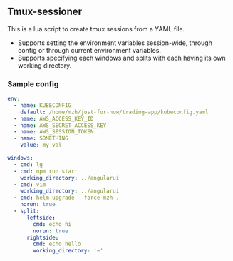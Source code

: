 ## Tmux-sessioner

This is a lua script to create tmux sessions from a YAML file.

- Supports setting the environment variables session-wide, through config or through current environment variables.
- Supports specifying each windows and splits with each having its own working directory.


### Sample config

```yaml
env:
  - name: KUBECONFIG
    default: /home/mzh/just-for-now/trading-app/kubeconfig.yaml
  - name: AWS_ACCESS_KEY_ID
  - name: AWS_SECRET_ACCESS_KEY
  - name: AWS_SESSION_TOKEN
  - name: SOMETHING
    value: my_val

windows:
  - cmd: lg
  - cmd: npm run start
    working_directory: ../angularui
  - cmd: vim
    working_directory: ../angularui
  - cmd: helm upgrade --force mzh .
    norun: true
  - split:
      leftside:
        cmd: echo hi
        norun: true
      rightside:
        cmd: echo hello
        working_directory: '~'
```

